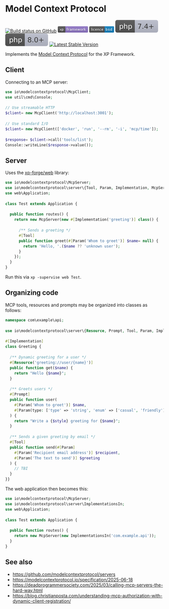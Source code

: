 Model Context Protocol
======================

[![Build status on GitHub](https://github.com/xp-forge/mcp/workflows/Tests/badge.svg)](https://github.com/xp-forge/mcp/actions)
[![XP Framework Module](https://raw.githubusercontent.com/xp-framework/web/master/static/xp-framework-badge.png)](https://github.com/xp-framework/core)
[![BSD Licence](https://raw.githubusercontent.com/xp-framework/web/master/static/licence-bsd.png)](https://github.com/xp-framework/core/blob/master/LICENCE.md)
[![Requires PHP 7.4+](https://raw.githubusercontent.com/xp-framework/web/master/static/php-7_4plus.svg)](http://php.net/)
[![Supports PHP 8.0+](https://raw.githubusercontent.com/xp-framework/web/master/static/php-8_0plus.svg)](http://php.net/)
[![Latest Stable Version](https://poser.pugx.org/xp-forge/mcp/version.svg)](https://packagist.org/packages/xp-forge/mcp)

Implements the [Model Context Protocol](https://modelcontextprotocol.io/) for the XP Framework.

Client
------
Connecting to an MCP server:

```php
use io\modelcontextprotocol\McpClient;
use util\cmd\Console;

// Use streamable HTTP
$client= new McpClient('http://localhost:3001');

// Use standard I/O
$client= new McpClient(['docker', 'run', '--rm', '-i', 'mcp/time']);

$response= $client->call('tools/list');
Console::writeLine($response->value());
```

Server
------
Uses the [xp-forge/web](https://github.com/xp-forge/web) library:

```php
use io\modelcontextprotocol\McpServer;
use io\modelcontextprotocol\server\{Tool, Param, Implementation, McpServer};
use web\Application;

class Test extends Application {

  public function routes() {
    return new McpServer(new #[Implementation('greeting')] class() {

      /** Sends a greeting */
      #[Tool]
      public function greet(#[Param('Whom to greet')] $name= null) {
        return 'Hello, '.($name ?? 'unknown user');
      }
    });
  }
}
```

Run this via `xp -supervise web Test`.

Organizing code
---------------
MCP tools, resources and prompts may be organized into classes as follows:

```php
namespace com\example\api;

use io\modelcontextprotocol\server\{Resource, Prompt, Tool, Param, Implementation};

#[Implementation]
class Greeting {

  /** Dynamic greeting for a user */
  #[Resource('greeting://user/{name}')]
  public function get($name) {
    return "Hello {$name}";
  }

  /** Greets users */
  #[Prompt]
  public function user(
    #[Param('Whom to greet')] $name,
    #[Param(type: ['type' => 'string', 'enum' => ['casual', 'friendly']])] $style= 'casual'
  ) {
    return "Write a {$style} greeting for {$name}";
  }

  /** Sends a given greeting by email */
  #[Tool]
  public function send(#[Param]
    #[Param('Recipient email address')] $recipient,
    #[Param('The text to send')] $greeting
  ) {
    // TBI
  }
}}
```

The web application then becomes this:

```php
use io\modelcontextprotocol\McpServer;
use io\modelcontextprotocol\server\ImplementationsIn;
use web\Application;

class Test extends Application {

  public function routes() {
    return new McpServer(new ImplementationsIn('com.example.api'));
  }
}
```

See also
--------
* https://github.com/modelcontextprotocol/servers
* https://modelcontextprotocol.io/specification/2025-06-18
* https://deadprogrammersociety.com/2025/03/calling-mcp-servers-the-hard-way.html
* https://blog.christianposta.com/understanding-mcp-authorization-with-dynamic-client-registration/